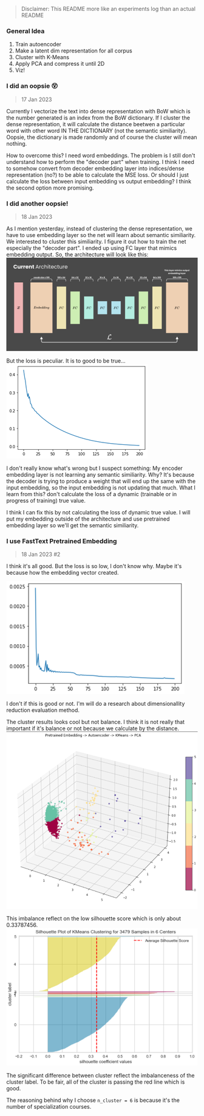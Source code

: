 > Disclaimer: This README more like an experiments log than an actual README

### General Idea

1. Train autoencoder
2. Make a latent dim representation for all corpus
3. Cluster with K-Means
4. Apply PCA and compress it until 2D
5. Viz!

### I did an oopsie 😵

> 17 Jan 2023

Currently I vectorize the text into dense representation with BoW which is the number generated is an index from the BoW dictionary. If I cluster the dense representation, it will calculate the distance beetwen a particular word with other word IN THE DICTIONARY (not the semantic similiarity). Oopsie, the dictionary is made randomly and of course the cluster will mean nothing.

How to overcome this? I need word embeddings. The problem is I still don't understand how to perform the "decoder part" when training. I think I need to somehow convert from decoder embedding layer into indices/dense representation (no?) to be able to calculate the MSE loss. Or should I just calculate the loss between input embedding vs output embedding? I think the second option more promising.

### I did another oopsie!

> 18 Jan 2023

As I mention yesterday, instead of clustering the dense representation, we have to use embedding layer so the net will learn about semantic similiarity. We interested to cluster this similiarity. I figure it out how to train the net especially the "decoder part". I ended up using FC layer that mimics embedding output. So, the architecture will look like this:
![embed 1](./viz/ca.png)

But the loss is peculiar. It is to good to be true...
![to good to be true](./viz/plot%20embed.png)

I don't really know what's wrong but I suspect something: My encoder embedding layer is not learning any semantic similiarity. Why? It's because the decoder is trying to produce a weight that will end up the same with the input embedding, so the input embedding is not updating that much. What I learn from this? don't calculate the loss of a dynamic (trainable or in progress of training) true value.

I think I can fix this by not calculating the loss of dynamic true value. I will put my embedding outside of the architecture and use pretrained embedding layer so we'll get the semantic similiarity.

### I use FastText Pretrained Embedding

> 18 Jan 2023 #2

I think it's all good. But the loss is so low, I don't know why. Maybe it's because how the embedding vector created.

![plot pretrained embed](./viz/plot%20pretrained%20embed.png)

I don't if this is good or not. I'm will do a research about dimensionallity reduction evaluation method.

The cluster results looks cool but not balance. I think it is not really that important if it's balance or not because we calculate by the distance.
![3d cluster](./viz/output%20pretrained%20embed.png)

This imbalance reflect on the low silhouette score which is only about 0.33787456.
![silhoutte pretrained embed](./viz/silhoutte%20pretrained%20embed.png)

The significant difference between cluster reflect the imbalanceness of the cluster label. To be fair, all of the cluster is passing the red line which is good.

The reasoning behind why I choose `n_cluster = 6` is because it's the number of specialization courses.

